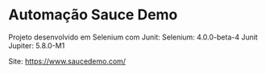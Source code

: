 # Automação Sauce Demo

Projeto desenvolvido em Selenium com Junit:
Selenium: 4.0.0-beta-4
Junit Jupiter: 5.8.0-M1

Site: https://www.saucedemo.com/

